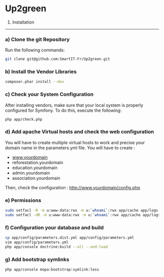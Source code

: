 Up2green
========

1) Installation
--------------------------------

### a) Clone the git Repository

Run the following commands:

``` bash
git clone git@github.com:SmartIT-Fr/Up2green.git
```

### b) Install the Vendor Libraries

``` bash
composer.phar install --dev
```

### c) Check your System Configuration

After installing vendors, make sure that your local system is properly
configured for Symfony. To do this, execute the following:

``` bash
php app/check.php
```

### d) Add apache  Virtual hosts and check the web configuration

You will have to create multiple virtual hosts to work and precise your domain
name in the parameters.yml file. You will have to create :

* www.yourdomain
* reforestation.yourdomain
* education.yourdomain
* admin.yourdomain
* association.yourdomain

Then, check the configuration : http://www.yourdomain/config.php

### e) Permissions

``` bash
sudo setfacl -R -m u:www-data:rwx -m u:`whoami`:rwx app/cache app/logs web/uploads
sudo setfacl -dR -m u:www-data:rwx -m u:`whoami`:rwx app/cache app/logs web/uploads
```

### f) Configuration your database and build

``` bash
cp app/config/parameters.dist.yml app/config/parameters.yml
vim app/config/parameters.yml
php app/console doctrine:build --all --and-load
```

### g) Add bootstrap symlinks

``` bash
php app/console mopa:bootstrap:symlink:less
```

